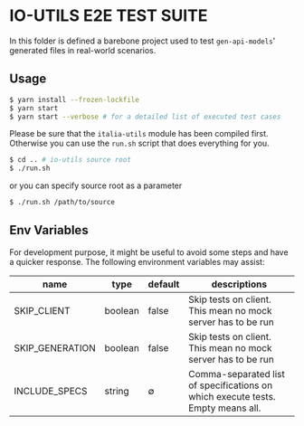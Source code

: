 # IO-UTILS E2E TEST SUITE
In this folder is defined a barebone project used to test `gen-api-models`' generated files in real-world scenarios. 

## Usage

```sh
$ yarn install --frozen-lockfile
$ yarn start
$ yarn start --verbose # for a detailed list of executed test cases
```

Please be sure that the `italia-utils` module has been compiled first. Otherwise you can use the `run.sh` script that does everything for you.

```sh
$ cd .. # io-utils source root
$ ./run.sh
```

or you can specify source root as a parameter

```sh
$ ./run.sh /path/to/source
```

## Env Variables

For development purpose, it might be useful to avoid some steps and have a quicker response. The following environment variables may assist:

| name | type | default | descriptions |
|-|-|-|-|
| SKIP_CLIENT | boolean| false | Skip tests on client. This mean no mock server has to be run
| SKIP_GENERATION| boolean | false | Skip tests on client. This mean no mock server has to be run
| INCLUDE_SPECS| string | ∅ | Comma-separated list of specifications on which execute tests. Empty means all. 



